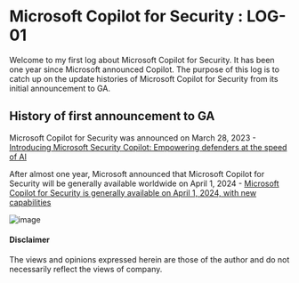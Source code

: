 # Microsoft Copilot for Security : LOG-01
 Welcome to my first log about Microsoft Copilot for Security. 
 It has been one year since Microsoft announced Copilot. 
 The purpose of this log is to catch up on the update histories of Microsoft Copilot for Security from its initial announcement to GA.

## History of first announcement to GA
Microsoft Copilot for Security was announced on March 28, 2023 - [Introducing Microsoft Security Copilot: Empowering defenders at the speed of AI](https://blogs.microsoft.com/blog/2023/03/28/introducing-microsoft-security-copilot-empowering-defenders-at-the-speed-of-ai/ )

After almost one year, Microsoft announced that Microsoft Copilot for Security will be generally available worldwide on April 1, 2024 - [Microsoft Copilot for Security is generally available on April 1, 2024, with new capabilities](https://www.microsoft.com/en-us/security/blog/2024/03/13/microsoft-copilot-for-security-is-generally-available-on-april-1-2024-with-new-capabilities/)

![image](https://github.com/LearningKijo/SecurityResearcher-Note/assets/120234772/bc4e8afc-676f-40e6-8d41-ea3485f5ca0e)

#### Disclaimer
The views and opinions expressed herein are those of the author and do not necessarily reflect the views of company.

